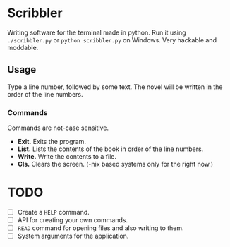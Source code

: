 # Scribbler

Writing software for the terminal made in python. Run it using `./scribbler.py` or `python scribbler.py` on Windows. Very hackable and moddable.

## Usage

Type a line number, followed by some text. The novel will be written in the order of the line numbers.

### Commands

Commands are not-case sensitive.

- **Exit.** Exits the program.
- **List.** Lists the contents of the book in order of the line numbers.
- **Write.** Write the contents to a file.
- **Cls.** Clears the screen. (-nix based systems only for the right now.)

# TODO

-[ ] Create a `HELP` command.
-[ ] API for creating your own commands.
-[ ] `READ` command for opening files and also writing to them.
-[ ] System arguments for the application.
